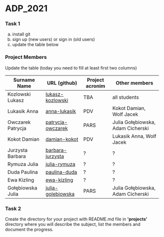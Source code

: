 # ADP_2021
### Task 1
<ol type="a">
  <li>install git</li>
  <li>sign up (new users) or sign in (old users)</li>
  <li>update the table below</li>
</ol>

### Project Members
Update the table (today you need to fill at least first two columns)

| Surname Name | URL (github) | Project acronim | Other members |
| --- | --- | --- | --- |
| Kozlowski Lukasz | [lukasz-kozlowski](https://github.com/lukasz-kozlowski) | TBA | all students |
| Lukasik Anna | [anna-lukasik](https://github.com/Aniczk) | PDV | Kokot Damian, Wolf Jacek |
| Owczarek Patrycja | [patrycja-owczarek](https://github.com/OwczarekP) | PARS | Julia Gołębiowska, Adam Cicherski |
| Kokot Damian | [damian-kokot](https://github.com/damkotdo) | PDV  | Lukasik Anna, Wolf Jacek |
| Jurzysta Barbara | [barbara-jurzysta](https://github.com/barbarajurzysta) | ? | ? |
| Rymuza Julia | [julia-rymuza](https://github.com/Julia820) | ? | ? |
| Duda Paulina | [paulina-duda](https://github.com/pd410668) | ? | ? |
| Ewa Kizling | [ewa-kizling](https://github.com/EwaKiz) | ? | ? |
| Gołębiowska Julia | [julia-golebiowska](https://github.com/JuliaGol) | PARS | Julia Gołębiowska, Adam Cicherski |



### Task 2
Create the directory for your project with README.md file in <b>'projects'</b> directory where you will describe the subject, 
list the members and document the progress.
